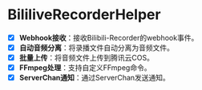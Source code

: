 # BililiveRecorderHelper
- [x] **Webhook接收**：接收Bilibili-Recorder的webhook事件。
- [x] **自动音频分离**：将录播文件自动分离为音频文件。
- [x] **批量上传**：将音频文件上传到腾讯云COS。
- [x] **FFmpeg处理**：支持自定义FFmpeg命令。
- [x] **ServerChan通知**：通过ServerChan发送通知。
